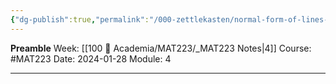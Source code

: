 ```yaml
---
{"dg-publish":true,"permalink":"/000-zettlekasten/normal-form-of-lines-and-planes/","created":"2024-01-28T14:50:32.442-05:00","updated":"2024-01-28T14:58:49.341-05:00"}
---
```


**Preamble**
Week: [[100 📒 Academia/MAT223/_MAT223 Notes\|4]]
Course: #MAT223
Date: 2024-01-28
Module: 4

---
# 
